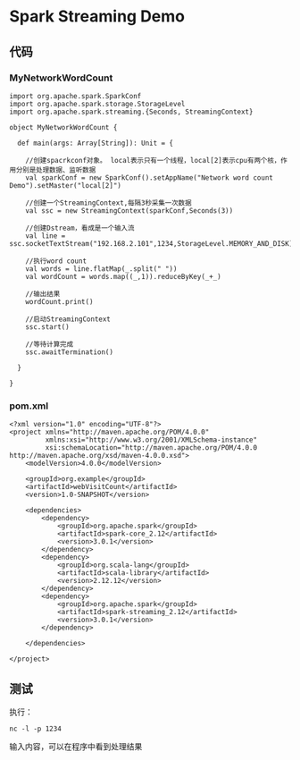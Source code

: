 # Spark Streaming Demo

## 代码

### MyNetworkWordCount


	import org.apache.spark.SparkConf
	import org.apache.spark.storage.StorageLevel
	import org.apache.spark.streaming.{Seconds, StreamingContext}
	
	object MyNetworkWordCount {
	
	  def main(args: Array[String]): Unit = {
	
	    //创建spacrkconf对象。 local表示只有一个线程，local[2]表示cpu有两个核，作用分别是处理数据、监听数据
	    val sparkConf = new SparkConf().setAppName("Network word count Demo").setMaster("local[2]")
	
	    //创建一个StreamingContext,每隔3秒采集一次数据
	    val ssc = new StreamingContext(sparkConf,Seconds(3))
	
	    //创建Dstream，看成是一个输入流
	    val line = ssc.socketTextStream("192.168.2.101",1234,StorageLevel.MEMORY_AND_DISK)
	
	    //执行word count
	    val words = line.flatMap(_.split(" "))
	    val wordCount = words.map((_,1)).reduceByKey(_+_)
	
	    //输出结果
	    wordCount.print()
	
	    //启动StreamingContext
	    ssc.start()
	
	    //等待计算完成
	    ssc.awaitTermination()
	
	  }
	
	}

### pom.xml

	<?xml version="1.0" encoding="UTF-8"?>
	<project xmlns="http://maven.apache.org/POM/4.0.0"
	         xmlns:xsi="http://www.w3.org/2001/XMLSchema-instance"
	         xsi:schemaLocation="http://maven.apache.org/POM/4.0.0 http://maven.apache.org/xsd/maven-4.0.0.xsd">
	    <modelVersion>4.0.0</modelVersion>
	
	    <groupId>org.example</groupId>
	    <artifactId>webVisitCount</artifactId>
	    <version>1.0-SNAPSHOT</version>
	
	    <dependencies>
	        <dependency>
	            <groupId>org.apache.spark</groupId>
	            <artifactId>spark-core_2.12</artifactId>
	            <version>3.0.1</version>
	        </dependency>
	        <dependency>
	            <groupId>org.scala-lang</groupId>
	            <artifactId>scala-library</artifactId>
	            <version>2.12.12</version>
	        </dependency>
	        <dependency>
	            <groupId>org.apache.spark</groupId>
	            <artifactId>spark-streaming_2.12</artifactId>
	            <version>3.0.1</version>
	        </dependency>
	
	    </dependencies>
	
	</project>
	
## 测试

执行：

	nc -l -p 1234
	
输入内容，可以在程序中看到处理结果